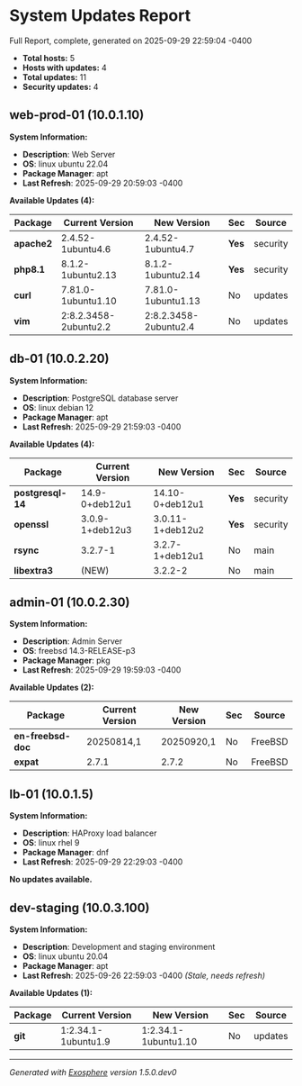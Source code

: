# System Updates Report

Full Report, complete, generated on 2025-09-29 22:59:04 -0400

- **Total hosts:** 5
- **Hosts with updates:** 4
- **Total updates:** 11
- **Security updates:** 4

## web-prod-01 (10.0.1.10)

**System Information:**

- **Description**: Web Server
- **OS**: linux ubuntu 22.04
- **Package Manager**: apt
- **Last Refresh**: 2025-09-29 20:59:03 -0400

**Available Updates (4):**

| Package | Current Version | New Version | Sec | Source |
|---------|-----------------|-------------|-----|--------|
| **apache2** | 2.4.52-1ubuntu4.6 | 2.4.52-1ubuntu4.7 | **Yes** | security |
| **php8.1** | 8.1.2-1ubuntu2.13 | 8.1.2-1ubuntu2.14 | **Yes** | security |
| **curl** | 7.81.0-1ubuntu1.10 | 7.81.0-1ubuntu1.13 | No | updates |
| **vim** | 2:8.2.3458-2ubuntu2.2 | 2:8.2.3458-2ubuntu2.4 | No | updates |

## db-01 (10.0.2.20)

**System Information:**

- **Description**: PostgreSQL database server
- **OS**: linux debian 12
- **Package Manager**: apt
- **Last Refresh**: 2025-09-29 21:59:03 -0400

**Available Updates (4):**

| Package | Current Version | New Version | Sec | Source |
|---------|-----------------|-------------|-----|--------|
| **postgresql-14** | 14.9-0+deb12u1 | 14.10-0+deb12u1 | **Yes** | security |
| **openssl** | 3.0.9-1+deb12u3 | 3.0.11-1+deb12u2 | **Yes** | security |
| **rsync** | 3.2.7-1 | 3.2.7-1+deb12u1 | No | main |
| **libextra3** | (NEW) | 3.2.2-2 | No | main |

## admin-01 (10.0.2.30)

**System Information:**

- **Description**: Admin Server
- **OS**: freebsd 14.3-RELEASE-p3
- **Package Manager**: pkg
- **Last Refresh**: 2025-09-29 19:59:03 -0400

**Available Updates (2):**

| Package | Current Version | New Version | Sec | Source |
|---------|-----------------|-------------|-----|--------|
| **en-freebsd-doc** | 20250814,1 | 20250920,1 | No | FreeBSD |
| **expat** | 2.7.1 | 2.7.2 | No | FreeBSD |

## lb-01 (10.0.1.5)

**System Information:**

- **Description**: HAProxy load balancer
- **OS**: linux rhel 9
- **Package Manager**: dnf
- **Last Refresh**: 2025-09-29 22:29:03 -0400

**No updates available.**

## dev-staging (10.0.3.100)

**System Information:**

- **Description**: Development and staging environment
- **OS**: linux ubuntu 20.04
- **Package Manager**: apt
- **Last Refresh**: 2025-09-26 22:59:03 -0400 *(Stale, needs refresh)*

**Available Updates (1):**

| Package | Current Version | New Version | Sec | Source |
|---------|-----------------|-------------|-----|--------|
| **git** | 1:2.34.1-1ubuntu1.9 | 1:2.34.1-1ubuntu1.10 | No | updates |

---

*Generated with [Exosphere](https://github.com/mrdaemon/exosphere) version 1.5.0.dev0*
